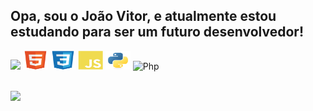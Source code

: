 ## Opa, sou o João Vitor, e atualmente estou estudando para ser um futuro desenvolvedor!

<div style="display:inline-block">
    <img height="180em" src="https://github-readme-stats.vercel.app/api?username=Neeeveess&show_icons=true&count_private=true&theme=transparent" />
    <img align="justify" alt="HTML" height="30" width="40" src="https://raw.githubusercontent.com/devicons/devicon/master/icons/html5/html5-original.svg">
    <img align="justify" alt="CSS" height="30" width="40" src="https://raw.githubusercontent.com/devicons/devicon/master/icons/css3/css3-original.svg">
    <img align="justify" alt="Js" height="30" width="40" src="https://raw.githubusercontent.com/devicons/devicon/master/icons/javascript/javascript-plain.svg">
    <img align="justify" alt="Python" height="30" width="40" src="https://raw.githubusercontent.com/devicons/devicon/master/icons/python/python-original.svg">
    <img align="justify" alt="Php" height="30" width="40" src="https://cdn.jsdelivr.net/gh/devicons/devicon/icons/php/php-plain.svg" />
<!-- <img height="180em" width="500em" src="https://github-readme-stats.vercel.app/api/top-langs/?username=Neeeveess" /> -->
</div>

##

<div> 
  <a href="https://www.linkedin.com/in/jo%C3%A3o-vitor-neves-marques-79b20b232/" target="_blank"><img align="center" src="https://img.shields.io/badge/-LinkedIn-%230077B5?style=for-the-badge&logo=linkedin&logoColor=white" target="_blank"></a> 
</div>
